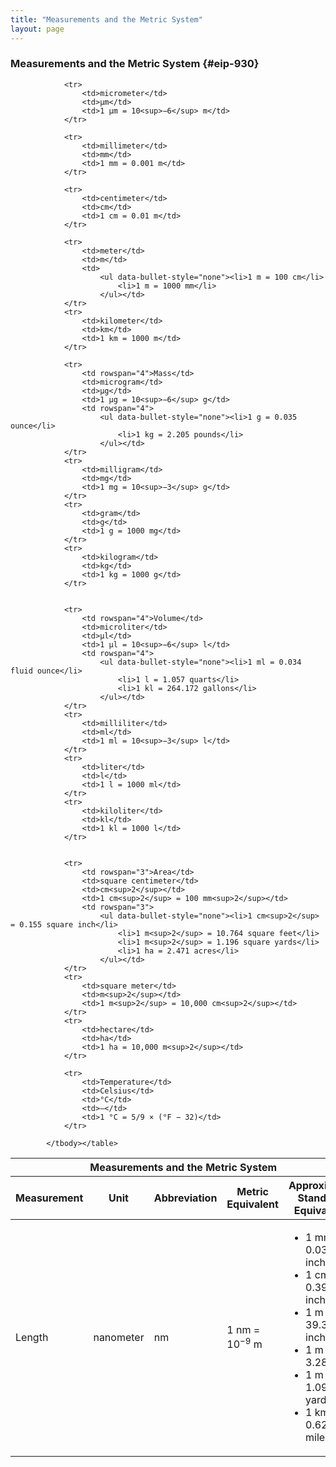 ```yaml
---
title: "Measurements and the Metric System"
layout: page
---
```



### Measurements and the Metric System   {#eip-930}

<table id="tab-app01_01_01" summary="Measurements and the Metric System"><thead>
<tr><th colspan="5">Measurements and the Metric System</th></tr>
                <tr>
                    <th data-align="center">Measurement</th>
                    <th data-align="center">Unit</th>
                    <th data-align="center">Abbreviation</th>
                    <th data-align="center">Metric Equivalent</th>
                    <th data-align="center">Approximate Standard Equivalent</th>
                </tr>
            </thead><tbody>
                <tr>
                    <td rowspan="6">Length</td>
                    <td>nanometer</td>
                    <td>nm</td>
                    <td>1 nm = 10<sup>−9</sup> m</td>
                    <td rowspan="6">
                        <ul data-bullet-style="none"><li>1 mm = 0.039 inch</li>
<li>1 cm = 0.394 inch</li>
<li>1 m = 39.37 inches</li>
<li>1 m = 3.28 feet</li>
<li>1 m = 1.093 yards</li>
<li>1 km = 0.621 miles</li>
                        </ul></td>
                </tr>        
                
                <tr>
                    <td>micrometer</td>
                    <td>µm</td>
                    <td>1 µm = 10<sup>−6</sup> m</td>
                </tr>
                
                <tr>
                    <td>millimeter</td>
                    <td>mm</td>
                    <td>1 mm = 0.001 m</td>
                </tr>
                
                <tr>
                    <td>centimeter</td>
                    <td>cm</td>
                    <td>1 cm = 0.01 m</td>
                </tr>
                
                <tr>
                    <td>meter</td>
                    <td>m</td>
                    <td>
                        <ul data-bullet-style="none"><li>1 m = 100 cm</li>
                            <li>1 m = 1000 mm</li>
                        </ul></td>
                </tr>
                <tr>
                    <td>kilometer</td>
                    <td>km</td>
                    <td>1 km = 1000 m</td>
                </tr>
              
                <tr>
                    <td rowspan="4">Mass</td>
                    <td>microgram</td>
                    <td>µg</td>
                    <td>1 µg = 10<sup>−6</sup> g</td>
                    <td rowspan="4">
                        <ul data-bullet-style="none"><li>1 g = 0.035 ounce</li>
                            <li>1 kg = 2.205 pounds</li>
                        </ul></td>
                </tr>
                <tr>
                    <td>milligram</td>
                    <td>mg</td>
                    <td>1 mg = 10<sup>−3</sup> g</td>
                </tr>
                <tr>
                    <td>gram</td>
                    <td>g</td>
                    <td>1 g = 1000 mg</td>
                </tr>
                <tr>
                    <td>kilogram</td>
                    <td>kg</td>
                    <td>1 kg = 1000 g</td>
                </tr>                
                

                <tr>
                    <td rowspan="4">Volume</td>
                    <td>microliter</td>
                    <td>µl</td>
                    <td>1 µl = 10<sup>−6</sup> l</td>
                    <td rowspan="4">
                        <ul data-bullet-style="none"><li>1 ml = 0.034 fluid ounce</li>
                            <li>1 l = 1.057 quarts</li>
                            <li>1 kl = 264.172 gallons</li>
                        </ul></td>
                </tr>
                <tr>
                    <td>milliliter</td>
                    <td>ml</td>
                    <td>1 ml = 10<sup>−3</sup> l</td>
                </tr>
                <tr>
                    <td>liter</td>
                    <td>l</td>
                    <td>1 l = 1000 ml</td>
                </tr>
                <tr>
                    <td>kiloliter</td>
                    <td>kl</td>
                    <td>1 kl = 1000 l</td>
                </tr>
                
                
                <tr>
                    <td rowspan="3">Area</td>
                    <td>square centimeter</td>
                    <td>cm<sup>2</sup></td>
                    <td>1 cm<sup>2</sup> = 100 mm<sup>2</sup></td>
                    <td rowspan="3">
                        <ul data-bullet-style="none"><li>1 cm<sup>2</sup> = 0.155 square inch</li>                            
                            <li>1 m<sup>2</sup> = 10.764 square feet</li>
                            <li>1 m<sup>2</sup> = 1.196 square yards</li>
                            <li>1 ha = 2.471 acres</li>
                        </ul></td>
                </tr>
                <tr>
                    <td>square meter</td>
                    <td>m<sup>2</sup></td>
                    <td>1 m<sup>2</sup> = 10,000 cm<sup>2</sup></td>
                </tr>
                <tr>
                    <td>hectare</td>
                    <td>ha</td>
                    <td>1 ha = 10,000 m<sup>2</sup></td>
                </tr>                

                <tr>
                    <td>Temperature</td>
                    <td>Celsius</td>
                    <td>°C</td>
                    <td>—</td>
                    <td>1 °C = 5/9 × (°F − 32)</td>
                </tr>
                
            </tbody></table>


